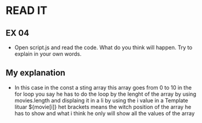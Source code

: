 # READ IT
## EX 04
* Open script.js and read the code. What do you think will happen. Try to explain in your own words.

## My explanation 

* In this case in the const a sting array this array goes from 0 to 10 in the for loop you say he has to do the loop by the lenght of the array by using movies.length and displaing it in a li by using the i value in a Template lituar ${movie[i]} het brackets means the witch position of the array he has to show and what i think he only will show all the values of the array